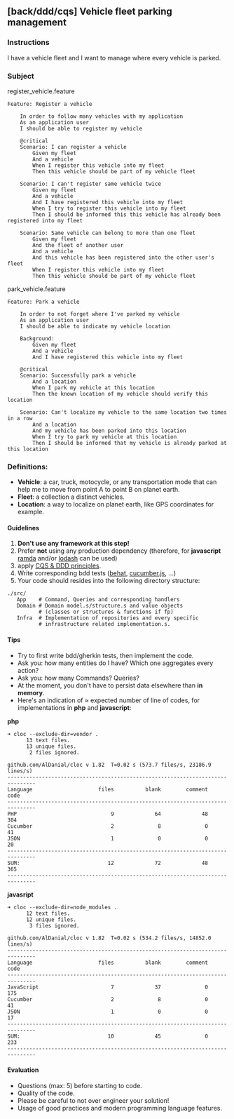 ## [back/ddd/cqs] Vehicle fleet parking management

### Instructions

I have a vehicle fleet and I want to manage where every vehicle is parked.

### Subject

register_vehicle.feature

```feature
Feature: Register a vehicle

    In order to follow many vehicles with my application
    As an application user
    I should be able to register my vehicle

    @critical
    Scenario: I can register a vehicle
        Given my fleet
        And a vehicle
        When I register this vehicle into my fleet
        Then this vehicle should be part of my vehicle fleet

    Scenario: I can't register same vehicle twice
        Given my fleet
        And a vehicle
        And I have registered this vehicle into my fleet
        When I try to register this vehicle into my fleet
        Then I should be informed this this vehicle has already been registered into my fleet

    Scenario: Same vehicle can belong to more than one fleet
        Given my fleet
        And the fleet of another user
        And a vehicle
        And this vehicle has been registered into the other user's fleet
        When I register this vehicle into my fleet
        Then this vehicle should be part of my vehicle fleet
```

park_vehicle.feature

```feature
Feature: Park a vehicle

    In order to not forget where I've parked my vehicle
    As an application user
    I should be able to indicate my vehicle location

    Background:
        Given my fleet
        And a vehicle
        And I have registered this vehicle into my fleet

    @critical
    Scenario: Successfully park a vehicle
        And a location
        When I park my vehicle at this location
        Then the known location of my vehicle should verify this location

    Scenario: Can't localize my vehicle to the same location two times in a row
        And a location
        And my vehicle has been parked into this location
        When I try to park my vehicle at this location
        Then I should be informed that my vehicle is already parked at this location
```

### Definitions:

- **Vehicle**: a car, truck, motocycle, or any transportation mode that can help
  me to move from point A to point B on planet earth.
- **Fleet**: a collection a distinct vehicles.
- **Location**: a way to localize on planet earth, like GPS coordinates
  for example.

#### Guidelines

1. **Don't use any framework at this step!**
2. Prefer **not** using any production dependency
   (therefore, for **javascript**
   [ramda](https://www.npmjs.com/package/ramda) and/or
   [lodash](https://www.npmjs.com/package/lodash) can be used)
3. apply [CQS & DDD principles](https://martinfowler.com/tags/domain%20driven%20design.html).
4. Write corresponding bdd tests ([behat](https://behat.org/en/latest/),
   [cucumber.js](https://cucumber.io/docs/installation/javascript/), ...)
5. Your code should resides into the following directory structure:

```shell
./src/
   App    # Command, Queries and corresponding handlers
   Domain # Domain model.s/structure.s and value objects
          # (classes or structures & functions if fp)
   Infra  # Implementation of repositories and every specific
          # infrastructure related implementation.s.
```

#### Tips

- Try to first write bdd/gherkin tests, then implement the code.
- Ask you: how many entities do I have? Which one aggregates every action?
- Ask you: how many Commands? Queries?
- At the moment, you don't have to persist data elsewhere than **in memory**.
- Here's an indication of ≈ expected number of line of codes, for implementations
  in **php** and **javascript**:

**php**

```shell
➜ cloc --exclude-dir=vendor .
      13 text files.
      13 unique files.
       2 files ignored.

github.com/AlDanial/cloc v 1.82  T=0.02 s (573.7 files/s, 23186.9 lines/s)
-------------------------------------------------------------------------------
Language                     files          blank        comment           code
-------------------------------------------------------------------------------
PHP                              9             64             48            304
Cucumber                         2              8              0             41
JSON                             1              0              0             20
-------------------------------------------------------------------------------
SUM:                            12             72             48            365
-------------------------------------------------------------------------------
```

**javasript**

```shell
➜ cloc --exclude-dir=node_modules .
      12 text files.
      12 unique files.
       3 files ignored.

github.com/AlDanial/cloc v 1.82  T=0.02 s (534.2 files/s, 14852.0 lines/s)
-------------------------------------------------------------------------------
Language                     files          blank        comment           code
-------------------------------------------------------------------------------
JavaScript                       7             37              0            175
Cucumber                         2              8              0             41
JSON                             1              0              0             17
-------------------------------------------------------------------------------
SUM:                            10             45              0            233
-------------------------------------------------------------------------------
```

#### Evaluation

- Questions (max: 5) before starting to code.
- Quality of the code.
- Please be careful to not over engineer your solution!
- Usage of good practices and modern programming language features.
